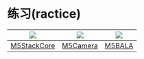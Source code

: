 # 练习(ractice)

<img src="assets/img/getting_started_pics/programming_mode_arduino.png"> | <img src="assets/img/getting_started_pics/programming_mode_blockly.png">  | <img src="assets/img/getting_started_pics/programming_mode_micropython.png">
---|---|---
[M5StackCore](establish_serial_connection) | [M5Camera](establish_serial_connection) | [M5BALA](establish_serial_connection)